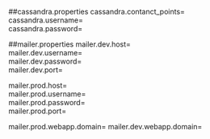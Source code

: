 ##cassandra.properties
cassandra.contanct_points=  
cassandra.username=  
cassandra.password=  

##mailer.properties
mailer.dev.host=  
mailer.dev.username=  
mailer.dev.password=  
mailer.dev.port=  

mailer.prod.host=  
mailer.prod.username=  
mailer.prod.password=  
mailer.prod.port=  

mailer.prod.webapp.domain=
mailer.dev.webapp.domain=
